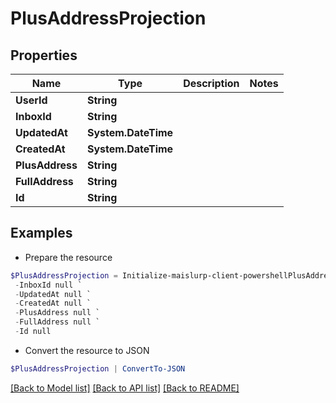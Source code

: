 # PlusAddressProjection
## Properties

Name | Type | Description | Notes
------------ | ------------- | ------------- | -------------
**UserId** | **String** |  | 
**InboxId** | **String** |  | 
**UpdatedAt** | **System.DateTime** |  | 
**CreatedAt** | **System.DateTime** |  | 
**PlusAddress** | **String** |  | 
**FullAddress** | **String** |  | 
**Id** | **String** |  | 

## Examples

- Prepare the resource
```powershell
$PlusAddressProjection = Initialize-maislurp-client-powershellPlusAddressProjection  -UserId null `
 -InboxId null `
 -UpdatedAt null `
 -CreatedAt null `
 -PlusAddress null `
 -FullAddress null `
 -Id null
```

- Convert the resource to JSON
```powershell
$PlusAddressProjection | ConvertTo-JSON
```

[[Back to Model list]](../README#documentation-for-models) [[Back to API list]](../README#documentation-for-api-endpoints) [[Back to README]](../README)


